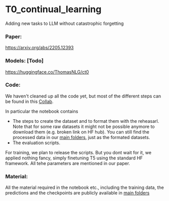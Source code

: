 # T0_continual_learning
Adding new tasks to LLM without catastrophic forgetting 

### Paper: 
https://arxiv.org/abs/2205.12393

### Models: [Todo]
https://huggingface.co/ThomasNLG/ct0

### Code:
We haven't cleaned up all the code yet, but most of the different steps can be found in this [Collab](https://colab.research.google.com/drive/1Wp2mk5Dbzw5PAGcMOuuE_xB-6gFV0800#scrollTo=AIGI4ahyrD2s).

In particular the notebook contains 
* The steps to create the dataset and to format them with the reheasarl. Note that for some raw datasets it might not be possible anymore to download them (e.g. broken link on HF hub). You can still find the processed data in our [main folders](https://drive.google.com/drive/folders/1aQmnPmYGoQIYPK5jgbv4K4PXYYNwqisH?usp=sharing), just as the formated datasets. 
* The evaluation scripts.

For training, we plan to release the scripts. But you dont wait for it, we applied nothing fancy, simply finetuning T5 using the standard HF framework. All tehe parameters are mentioned in our paper. 

### Material:
All the material required in the notebook etc., including the training data, the predictions and the checkpoints are publicly available in [main folders](https://drive.google.com/drive/folders/1aQmnPmYGoQIYPK5jgbv4K4PXYYNwqisH?usp=sharing)
